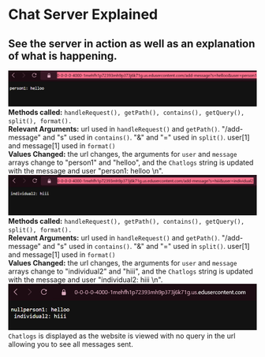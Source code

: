 # Chat Server Explained
See the server in action as well as an explanation of what is happening. 
---
![image](firstPersonTalm)
**Methods called:** `handleRequest(), getPath(), contains(), getQuery(), split(), format().`\
**Relevant Arguments:** url used in `handleRequest()` and  `getPath()`.  "/add-message"  and "s" used in `contains()`. "&" and "=" used in `split()`. user[1] and message[1] used in `format()`\
**Values Changed:** the url changes, the arguments for `user` and `message` arrays change to "person1" and "helloo", and the `Chatlogs` string is updated with the message and user "person1: helloo \n".
![image](2ndtalmer)
**Methods called:** `handleRequest(), getPath(), contains(), getQuery(), split(), format().`\
**Relevant Arguments:** url used in `handleRequest()` and  `getPath()`.  "/add-message"  and "s" used in `contains()`. "&" and "=" used in `split()`. user[1] and message[1] used in `format()`\
**Values Changed:** the url changes, the arguments for `user` and `message` arrays change to "individual2" and "hiii", and the `Chatlogs` string is updated with the message and user "individual2: hiii \n".
![image](finalchat)
`Chatlogs` is displayed as the website is viewed with no query in the url allowing you to see all messages sent.
